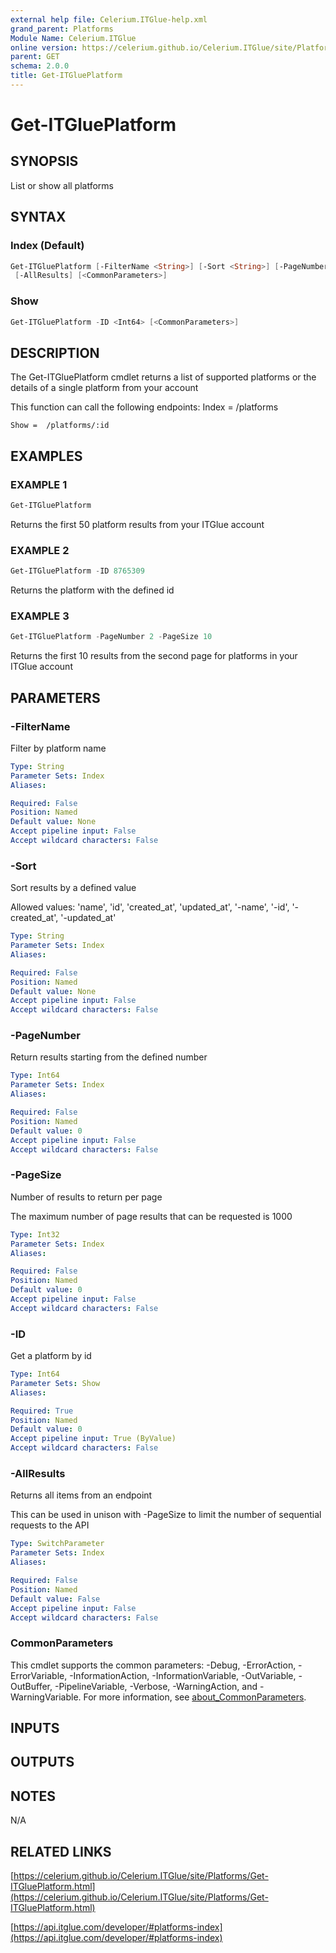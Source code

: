 ```yaml
---
external help file: Celerium.ITGlue-help.xml
grand_parent: Platforms
Module Name: Celerium.ITGlue
online version: https://celerium.github.io/Celerium.ITGlue/site/Platforms/Get-ITGluePlatform.html
parent: GET
schema: 2.0.0
title: Get-ITGluePlatform
---
```


# Get-ITGluePlatform

## SYNOPSIS
List or show all platforms

## SYNTAX

### Index (Default)
```powershell
Get-ITGluePlatform [-FilterName <String>] [-Sort <String>] [-PageNumber <Int64>] [-PageSize <Int32>]
 [-AllResults] [<CommonParameters>]
```

### Show
```powershell
Get-ITGluePlatform -ID <Int64> [<CommonParameters>]
```

## DESCRIPTION
The Get-ITGluePlatform cmdlet returns a list of supported platforms
or the details of a single platform from your account

This function can call the following endpoints:
    Index = /platforms

    Show =  /platforms/:id

## EXAMPLES

### EXAMPLE 1
```powershell
Get-ITGluePlatform
```

Returns the first 50 platform results from your ITGlue account

### EXAMPLE 2
```powershell
Get-ITGluePlatform -ID 8765309
```

Returns the platform with the defined id

### EXAMPLE 3
```powershell
Get-ITGluePlatform -PageNumber 2 -PageSize 10
```

Returns the first 10 results from the second page for platforms
in your ITGlue account

## PARAMETERS

### -FilterName
Filter by platform name

```yaml
Type: String
Parameter Sets: Index
Aliases:

Required: False
Position: Named
Default value: None
Accept pipeline input: False
Accept wildcard characters: False
```

### -Sort
Sort results by a defined value

Allowed values:
'name', 'id', 'created_at', 'updated_at',
'-name', '-id', '-created_at', '-updated_at'

```yaml
Type: String
Parameter Sets: Index
Aliases:

Required: False
Position: Named
Default value: None
Accept pipeline input: False
Accept wildcard characters: False
```

### -PageNumber
Return results starting from the defined number

```yaml
Type: Int64
Parameter Sets: Index
Aliases:

Required: False
Position: Named
Default value: 0
Accept pipeline input: False
Accept wildcard characters: False
```

### -PageSize
Number of results to return per page

The maximum number of page results that can be
requested is 1000

```yaml
Type: Int32
Parameter Sets: Index
Aliases:

Required: False
Position: Named
Default value: 0
Accept pipeline input: False
Accept wildcard characters: False
```

### -ID
Get a platform by id

```yaml
Type: Int64
Parameter Sets: Show
Aliases:

Required: True
Position: Named
Default value: 0
Accept pipeline input: True (ByValue)
Accept wildcard characters: False
```

### -AllResults
Returns all items from an endpoint

This can be used in unison with -PageSize to limit the number of
sequential requests to the API

```yaml
Type: SwitchParameter
Parameter Sets: Index
Aliases:

Required: False
Position: Named
Default value: False
Accept pipeline input: False
Accept wildcard characters: False
```

### CommonParameters
This cmdlet supports the common parameters: -Debug, -ErrorAction, -ErrorVariable, -InformationAction, -InformationVariable, -OutVariable, -OutBuffer, -PipelineVariable, -Verbose, -WarningAction, and -WarningVariable. For more information, see [about_CommonParameters](http://go.microsoft.com/fwlink/?LinkID=113216).

## INPUTS

## OUTPUTS

## NOTES
N/A

## RELATED LINKS

[https://celerium.github.io/Celerium.ITGlue/site/Platforms/Get-ITGluePlatform.html](https://celerium.github.io/Celerium.ITGlue/site/Platforms/Get-ITGluePlatform.html)

[https://api.itglue.com/developer/#platforms-index](https://api.itglue.com/developer/#platforms-index)

